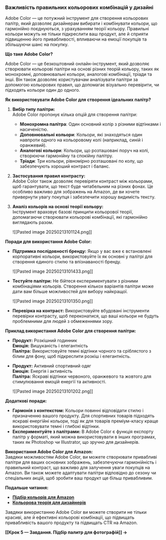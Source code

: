 ### **Важливість правильних кольорових комбінацій у дизайні**

Adobe Color — це потужний інструмент для створення кольорових палітр, який дозволяє дизайнерам вибирати і комбінувати кольори, що гармонійно поєднуються, з урахуванням теорії кольору. Правильні кольори можуть не тільки підкреслити ваш продукт, але й сприяти підвищенню його привабливості, впливаючи на емоції покупців та збільшуючи шанс на покупку.

**Що таке Adobe Color?**

Adobe Color — це безкоштовний онлайн-інструмент, який дозволяє створювати кольорові палітри на основі різних теорій кольору, таких як монохромні, доповнювальні кольори, аналогові комбінації, тріади та інші. Він також дозволяє користувачам аналізувати палітри за допомогою кольорових правил, що допомагає візуально перевірити, чи підходять кольори один до одного.

**Як використовувати Adobe Color для створення ідеальних палітр?**

1. **Вибір типу палітри:**  
    Adobe Color пропонує кілька опцій для створення палітри:
    
    - **Монохромна палітра**: Один основний колір з різними відтінками і насиченістю.
    - **Доповнювальні кольори**: Кольори, які знаходяться один навпроти одного на кольоровому колі (наприклад, синій і оранжевий).
    - **Аналогові кольори**: Кольори, що розташовані поруч на колі, створюючи гармонійну та спокійну палітру.
    - **Тріади**: Три кольори, рівномірно розташовані по колу, що забезпечують хороший контраст і баланс.
2. **Застосування правил контрасту:**  
    Adobe Color також дозволяє перевіряти контраст між кольорами, щоб гарантувати, що текст буде читабельним на різних фонах. Це особливо важливо для зображень на Amazon, де ви хочете привернути увагу покупця і забезпечити хорошу видимість тексту.
    
3. **Аналіз кольорів на основі теорії кольору:**  
    Інструмент враховує базові принципи кольорової теорії, допомагаючи створювати кольорові комбінації, які гармонійно виглядають разом.

	![[Pasted image 20250213101124.png]]

**Поради для використання Adobe Color:**

- **Підтримка послідовності бренду:** Якщо у вас вже є встановлені корпоративні кольори, використовуйте їх як основні у палітрі для створення єдиного стилю та впізнаваності бренду.

	![[Pasted image 20250213101433.png]]

- **Тестуйте палітри:** Не бійтеся експериментувати з різними комбінаціями кольорів. Створення кількох варіантів палітри може дати вам більше можливостей для вибору найкращої.

	![[Pasted image 20250213101350.png]]

- **Перевірка на контраст:** Використовуйте вбудовані інструменти перевірки контрасту, щоб переконатися, що ваші кольори не будуть проблемними для людей з обмеженнями зору.

**Приклад використання Adobe Color для створення палітри:**

- **Продукт:** Розкішний годинник  
    **Емоція:** Вишуканість і елегантність  
    **Палітра:** Використовуйте темні відтінки чорного та сріблястого з білим для фону, щоб підкреслити розкіш і елегантність.
    
- **Продукт:** Активний спортивний одяг  
    **Емоція:** Енергія і активність  
    **Палітра:** Яскраві відтінки червоного, оранжевого та жовтого для стимулювання емоцій енергії та активності.

	![[Pasted image 20250213101202.png]]


**Додаткові поради:**

- **Гармонія з контекстом:** Кольори повинні відповідати стилю і призначенню вашого продукту. Для спортивних товарів підходять яскраві енергійні кольори, тоді як для товарів преміум-класу краще використовувати темні і глибокі відтінки.
- **Експериментуйте з палітрами:** В Adobe Color є функція експорту палітр у форматі, який можна використовувати в інших програмах, таких як Photoshop чи Illustrator, що зручно для дизайнерів.

**Використання Adobe Color для Amazon:**  
Завдяки можливостям Adobe Color, ви можете створювати привабливі палітри для ваших основних зображень, забезпечуючи гармонійність і правильний контраст, що важливо для залучення уваги покупців на Amazon. Ви також можете адаптувати палітри відповідно до сезону чи спеціальних акцій, щоб зробити ваш продукт ще більш привабливим.

**Подальше читання:**

- [**Підбір кольорів для Amazon**](https://www.adobe.com/creativecloud)
- [**Кольорова теорія для дизайнерів**](https://www.adobe.com/creativecloud)

Завдяки використанню Adobe Color ви можете створити не тільки красиві, але й ефективні кольорові комбінації, що підвищать привабливість вашого продукту та підвищать CTR на Amazon.

**[[Крок 5 — Завдання. Підбір палитр для фотографій]] →**
